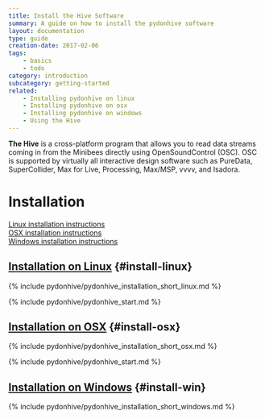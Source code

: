 ```yaml
---
title: Install the Hive Software
summary: A guide on how to install the pydonhive software
layout: documentation
type: guide
creation-date: 2017-02-06
tags:
    - basics
    - todo
category: introduction
subcategory: getting-started
related:
    - Installing pydonhive on linux
    - Installing pydonhive on osx
    - Installing pydonhive on windows
    - Using the Hive
---
```



**The Hive** is a cross-platform program that allows you to read data streams coming in from the Minibees directly using OpenSoundControl (OSC). OSC is supported by virtually all interactive design software such as PureData, SuperCollider, Max for Live, Processing, Max/MSP, vvvv, and Isadora.


# Installation

[Linux installation instructions](#install-linux)<br />
[OSX installation instructions](#install-osx)<br />
[Windows installation instructions](#install-win)<br />


## [Installation on Linux](installing-pydonhive-on-linux) {#install-linux}

{% include pydonhive/pydonhive_installation_short_linux.md %}

{% include pydonhive/pydonhive_start.md %}


## [Installation on OSX](installing-pydonhive-on-osx) {#install-osx}

{% include pydonhive/pydonhive_installation_short_osx.md %}

{% include pydonhive/pydonhive_start.md %}

## [Installation on Windows](installing-pydonhive-on-windows) {#install-win}

{% include pydonhive/pydonhive_installation_short_windows.md %}

